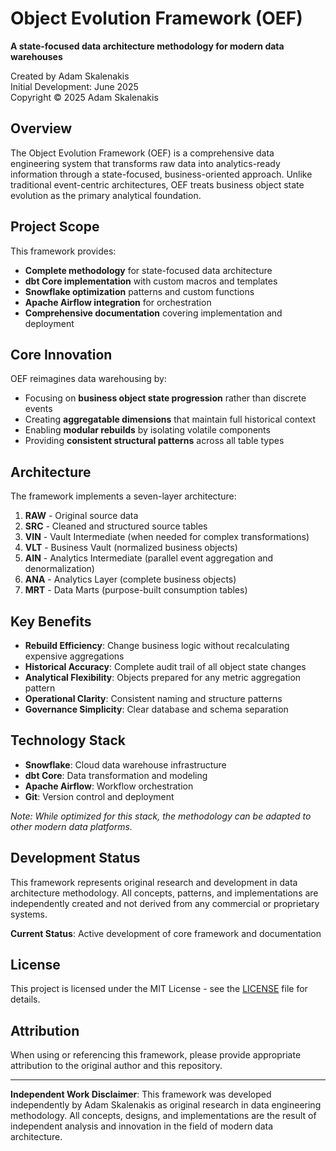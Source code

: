 # Object Evolution Framework (OEF)

**A state-focused data architecture methodology for modern data warehouses**

Created by Adam Skalenakis  
Initial Development: June 2025  
Copyright © 2025 Adam Skalenakis

## Overview

The Object Evolution Framework (OEF) is a comprehensive data engineering system that transforms raw data into analytics-ready information through a state-focused, business-oriented approach. Unlike traditional event-centric architectures, OEF treats business object state evolution as the primary analytical foundation.

## Project Scope

This framework provides:

- **Complete methodology** for state-focused data architecture
- **dbt Core implementation** with custom macros and templates  
- **Snowflake optimization** patterns and custom functions
- **Apache Airflow integration** for orchestration
- **Comprehensive documentation** covering implementation and deployment

## Core Innovation

OEF reimagines data warehousing by:

- Focusing on **business object state progression** rather than discrete events
- Creating **aggregatable dimensions** that maintain full historical context
- Enabling **modular rebuilds** by isolating volatile components
- Providing **consistent structural patterns** across all table types

## Architecture

The framework implements a seven-layer architecture:

1. **RAW** - Original source data
2. **SRC** - Cleaned and structured source tables  
3. **VIN** - Vault Intermediate (when needed for complex transformations)
4. **VLT** - Business Vault (normalized business objects)
5. **AIN** - Analytics Intermediate (parallel event aggregation and denormalization)
6. **ANA** - Analytics Layer (complete business objects)
7. **MRT** - Data Marts (purpose-built consumption tables)

## Key Benefits

- **Rebuild Efficiency**: Change business logic without recalculating expensive aggregations
- **Historical Accuracy**: Complete audit trail of all object state changes
- **Analytical Flexibility**: Objects prepared for any metric aggregation pattern
- **Operational Clarity**: Consistent naming and structure patterns
- **Governance Simplicity**: Clear database and schema separation

## Technology Stack

- **Snowflake**: Cloud data warehouse infrastructure
- **dbt Core**: Data transformation and modeling
- **Apache Airflow**: Workflow orchestration
- **Git**: Version control and deployment

*Note: While optimized for this stack, the methodology can be adapted to other modern data platforms.*

## Development Status

This framework represents original research and development in data architecture methodology. All concepts, patterns, and implementations are independently created and not derived from any commercial or proprietary systems.

**Current Status**: Active development of core framework and documentation

## License

This project is licensed under the MIT License - see the [LICENSE](LICENSE) file for details.

## Attribution

When using or referencing this framework, please provide appropriate attribution to the original author and this repository.

---

**Independent Work Disclaimer**: This framework was developed independently by Adam Skalenakis as original research in data engineering methodology. All concepts, designs, and implementations are the result of independent analysis and innovation in the field of modern data architecture.